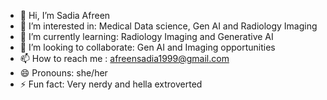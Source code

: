 - 👋 Hi, I’m Sadia Afreen
- 👀 I’m interested in: Medical Data science, Gen AI and Radiology Imaging 
- 🌱 I’m currently learning: Radiology Imaging and Generative AI
- 💞️ I’m looking to collaborate: Gen AI and Imaging opportunities
- 📫 How to reach me : afreensadia1999@gmail.com
- 😄 Pronouns: she/her
- ⚡ Fun fact: Very nerdy and hella extroverted

<!---
aafrynnn/aafrynnn is a ✨ special ✨ repository because its `README.md` (this file) appears on your GitHub profile.
You can click the Preview link to take a look at your changes.
--->
